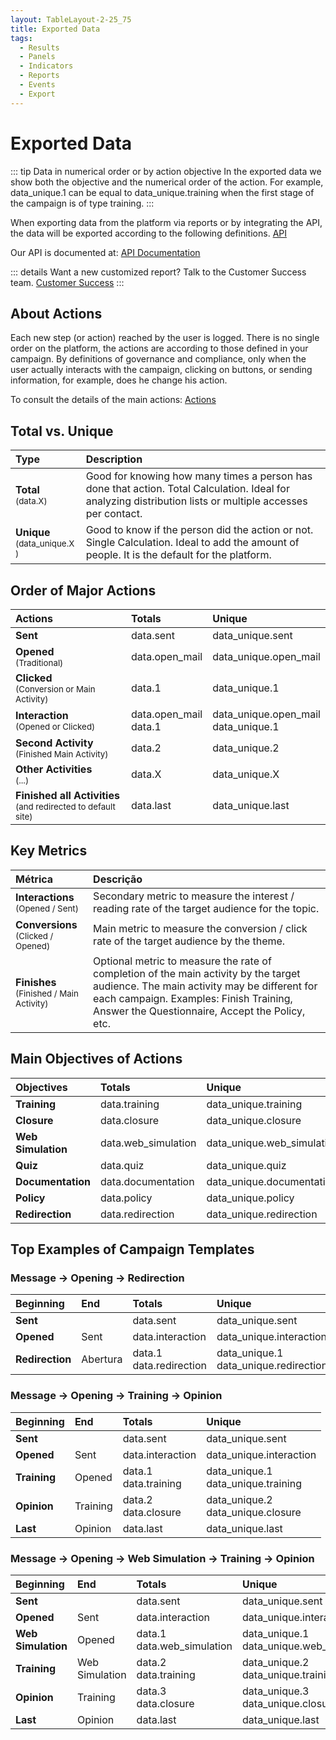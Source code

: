 ```yaml
---
layout: TableLayout-2-25_75
title: Exported Data
tags:
  - Results
  - Panels
  - Indicators
  - Reports
  - Events
  - Export
---
```

# Exported Data

::: tip Data in numerical order or by action objective
In the exported data we show both the objective and the numerical order of the action. For example, data_unique.1 can be equal to data_unique.training when the first stage of the campaign is of type training.
:::

When exporting data from the platform via reports or by integrating the API, the data will be exported according to the following definitions. [API](../companies/api)

Our API is documented at: [API Documentation](http://apidocs.phishx.io)

::: details Want a new customized report?
Talk to the Customer Success team. [Customer Success](mailto:cs@phishx.io)
:::


## About Actions

Each new step (or action) reached by the user is logged.
There is no single order on the platform, the actions are according to those defined in your campaign.
By definitions of governance and compliance, only when the user actually interacts with the campaign, clicking on buttons, or sending information, for example, does he change his action.

To consult the details of the main actions: [Actions](actions)


## Total vs. Unique

| Type | Description |
| :--- | :--- |
| <b>Total</b> <br> <small>(data.X)</small> | Good for knowing how many times a person has done that action. Total Calculation. Ideal for analyzing distribution lists or multiple accesses per contact. |
| <b>Unique</b> <br> <small>(data_unique.X )</small> | Good to know if the person did the action or not. Single Calculation. Ideal to add the amount of people. It is the default for the platform. |


## Order of Major Actions

| Actions | Totals | Unique |
| :--- | :--- | :--- |
| <b>Sent</b> | data.sent | data_unique.sent |
| <b>Opened</b> <br> <small>(Traditional)</small> | data.open_mail | data_unique.open_mail |
| <b>Clicked</b> <br> <small>(Conversion or Main Activity)</small> | data.1 | data_unique.1 |
| <b>Interaction</b> <br> <small>(Opened or Clicked)</small> | data.open_mail <br> data.1 | data_unique.open_mail <br> data_unique.1 |
| <b>Second Activity</b> <br> <small>(Finished Main Activity)</small> | data.2 | data_unique.2 |
| <b>Other Activities</b> <br> <small>(...)</small> | data.X | data_unique.X |
| <b>Finished all Activities</b> <br> <small>(and redirected to default site)</small>| data.last | data_unique.last |


## Key Metrics

| Métrica | Descrição |
| :--- | :--- |
| <b>Interactions</b> <br> <small>(Opened / Sent)</small> | Secondary metric to measure the interest / reading rate of the target audience for the topic. |
| <b>Conversions</b> <br> <small>(Clicked / Opened)</small> | Main metric to measure the conversion / click rate of the target audience by the theme. |
| <b>Finishes</b> <br> <small>(Finished / Main Activity)</small> | Optional metric to measure the rate of completion of the main activity by the target audience. The main activity may be different for each campaign. Examples: Finish Training, Answer the Questionnaire, Accept the Policy, etc. |


## Main Objectives of Actions

| Objectives | Totals | Unique |
| :--- | :--- | :--- |
| <b>Training</b> | data.training | data_unique.training |
| <b>Closure</b> | data.closure | data_unique.closure |
| <b>Web Simulation</b> | data.web_simulation | data_unique.web_simulation |
| <b>Quiz</b> | data.quiz | data_unique.quiz |
| <b>Documentation</b> | data.documentation | data_unique.documentation |
| <b>Policy</b> | data.policy | data_unique.policy |
| <b>Redirection</b> | data.redirection | data_unique.redirection |


## Top Examples of Campaign Templates

### Message -> Opening -> Redirection

| Beginning | End | Totals | Unique |
| :--- | :--- | :--- | :--- |
| <b>Sent</b> |  | data.sent | data_unique.sent |
| <b>Opened</b> | Sent | data.interaction | data_unique.interaction |
| <b>Redirection</b> | Abertura | data.1 <br> data.redirection | data_unique.1 <br> data_unique.redirection |


### Message -> Opening -> Training -> Opinion

| Beginning | End | Totals | Unique |
| :--- | :--- | :--- | :--- |
| <b>Sent</b> |  | data.sent | data_unique.sent |
| <b>Opened</b> | Sent | data.interaction | data_unique.interaction |
| <b>Training</b> | Opened | data.1 <br> data.training | data_unique.1 <br> data_unique.training |
| <b>Opinion</b> | Training | data.2 <br> data.closure | data_unique.2 <br> data_unique.closure |
| <b>Last</b> | Opinion | data.last | data_unique.last |


### Message -> Opening -> Web Simulation -> Training -> Opinion

| Beginning | End | Totals | Unique |
| :--- | :--- | :--- | :--- |
| <b>Sent</b> |  | data.sent | data_unique.sent |
| <b>Opened</b> | Sent | data.interaction | data_unique.interaction |
| <b>Web Simulation</b> | Opened | data.1 <br> data.web_simulation | data_unique.1 <br> data_unique.web_simulation |
| <b>Training</b> | Web Simulation| data.2 <br> data.training | data_unique.2 <br> data_unique.training |
| <b>Opinion</b> | Training | data.3 <br> data.closure | data_unique.3 <br> data_unique.closure |
| <b>Last</b> | Opinion | data.last | data_unique.last |

